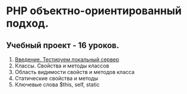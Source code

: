 # PHP объектно-ориентированный подход. 
## Учебный проект - 16 уроков.

1. [Введение. Тестируем локальный сервер](/tree/lesson1) 
2. Классы. Свойства и методы классов  
3. Область видимости свойств и методов класса  
4. Статические свойства и методы  
5. Ключевые слова $this, self, static  


